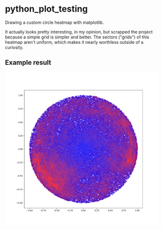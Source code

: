 # python_plot_testing
Drawing a custom circle heatmap with matplotlib.

It actually looks pretty interesting, in my opinion, but scrapped the project because a simple grid is simpler and better. The sectors ("grids") of this heatmap aren't uniform, which makes it nearly worthless outside of a curiosity.

## Example result
![alt text](https://github.com/eetusa/python_plot_testing/blob/master/Figure_1.png?raw=true)
